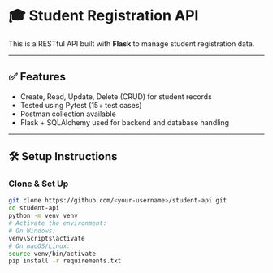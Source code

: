 # 🎓 Student Registration API

This is a RESTful API built with **Flask** to manage student registration data.

---

## ✅ Features
- Create, Read, Update, Delete (CRUD) for student records
- Tested using Pytest (15+ test cases)
- Postman collection available
- Flask + SQLAlchemy used for backend and database handling

---

## 🛠️ Setup Instructions

### Clone & Set Up
```bash
git clone https://github.com/<your-username>/student-api.git
cd student-api
python -m venv venv
# Activate the environment:
# On Windows:
venv\Scripts\activate
# On macOS/Linux:
source venv/bin/activate
pip install -r requirements.txt
